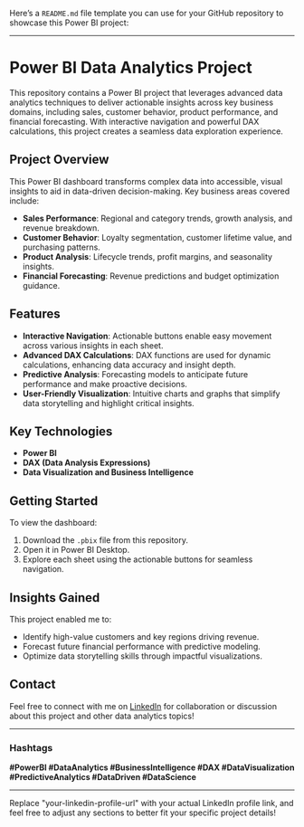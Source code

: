 Here’s a `README.md` file template you can use for your GitHub repository to showcase this Power BI project:

---

# Power BI Data Analytics Project

This repository contains a Power BI project that leverages advanced data analytics techniques to deliver actionable insights across key business domains, including sales, customer behavior, product performance, and financial forecasting. With interactive navigation and powerful DAX calculations, this project creates a seamless data exploration experience.

## Project Overview

This Power BI dashboard transforms complex data into accessible, visual insights to aid in data-driven decision-making. Key business areas covered include:

- **Sales Performance**: Regional and category trends, growth analysis, and revenue breakdown.
- **Customer Behavior**: Loyalty segmentation, customer lifetime value, and purchasing patterns.
- **Product Analysis**: Lifecycle trends, profit margins, and seasonality insights.
- **Financial Forecasting**: Revenue predictions and budget optimization guidance.

## Features

- **Interactive Navigation**: Actionable buttons enable easy movement across various insights in each sheet.
- **Advanced DAX Calculations**: DAX functions are used for dynamic calculations, enhancing data accuracy and insight depth.
- **Predictive Analysis**: Forecasting models to anticipate future performance and make proactive decisions.
- **User-Friendly Visualization**: Intuitive charts and graphs that simplify data storytelling and highlight critical insights.

## Key Technologies

- **Power BI**
- **DAX (Data Analysis Expressions)**
- **Data Visualization and Business Intelligence**

## Getting Started

To view the dashboard:
1. Download the `.pbix` file from this repository.
2. Open it in Power BI Desktop.
3. Explore each sheet using the actionable buttons for seamless navigation.

## Insights Gained

This project enabled me to:
- Identify high-value customers and key regions driving revenue.
- Forecast future financial performance with predictive modeling.
- Optimize data storytelling skills through impactful visualizations.

## Contact

Feel free to connect with me on [LinkedIn](your-linkedin-profile-url) for collaboration or discussion about this project and other data analytics topics!

---

### Hashtags

**#PowerBI #DataAnalytics #BusinessIntelligence #DAX #DataVisualization #PredictiveAnalytics #DataDriven #DataScience**

---

Replace "your-linkedin-profile-url" with your actual LinkedIn profile link, and feel free to adjust any sections to better fit your specific project details!
